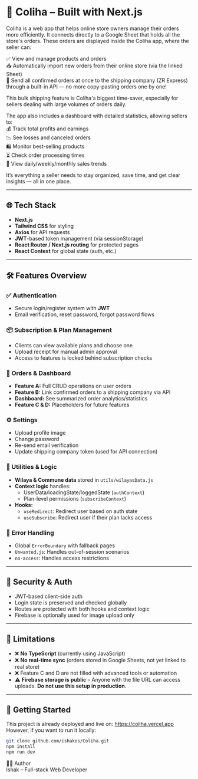 # 🚚 Coliha – Built with Next.js

Coliha is a web app that helps online store owners manage their orders more efficiently.
It connects directly to a Google Sheet that holds all the store's orders. These orders are displayed inside the Coliha app, where the seller can:  

✅ View and manage products and orders  
📥 Automatically import new orders from their online store (via the linked Sheet)  
🚚 Send all confirmed orders at once to the shipping company (ZR Express) through a built-in API — no more copy-pasting orders one by one!  

This bulk shipping feature is Coliha's biggest time-saver, especially for sellers dealing with large volumes of orders daily.  

The app also includes a dashboard with detailed statistics, allowing sellers to:  
💰 Track total profits and earnings  
📉 See losses and canceled orders  
🛍️ Monitor best-selling products  
⏳ Check order processing times  
📆 View daily/weekly/monthly sales trends  

It’s everything a seller needs to stay organized, save time, and get clear insights — all in one place.

---

## 🌐 Tech Stack

- **Next.js** 
- **Tailwind CSS** for styling
- **Axios** for API requests
- **JWT**-based token management (via sessionStorage)
- **React Router / Next.js routing** for protected pages
- **React Context** for global state (auth, etc.)

---

## 🛠️ Features Overview

### ✅ Authentication

- Secure login/register system with **JWT**
- Email verification, reset password, forgot password flows

### 📦 Subscription & Plan Management

- Clients can view available plans and choose one
- Upload receipt for manual admin approval 
- Access to features is locked behind subscription checks

### 📁 Orders & Dashboard

- **Feature A:** Full CRUD operations on user orders
- **Feature B:** Link confirmed orders to a shipping company via API
- **Dashboard:** See summarized order analytics/statistics
- **Feature C & D:** Placeholders for future features

### ⚙️ Settings

- Upload profile image
- Change password
- Re-send email verification
- Update shipping company token (used for API connection)

### 🧠 Utilities & Logic

- **Wilaya & Commune data** stored in `utils/wilayasData.js`
- **Context logic** handles:
  - UserData/loadingState/loggedState (`authContext`)
  - Plan-level permissions (`subscribeContext`)
- **Hooks:**
  - `useRedirect`: Redirect user based on auth state
  - `useSubscribe`: Redirect user if their plan lacks access

### 🧱 Error Handling

- Global `ErrorBoundary` with fallback pages
- `Unwanted.js`: Handles out-of-session scenarios
- `no-access`: Handles access restrictions

---

## 🔐 Security & Auth

- JWT-based client-side auth
- Login state is preserved and checked globally
- Routes are protected with both hooks and context logic
- Firebase is optionally used for image upload only

---

## 🔄 Limitations

- ❌ **No TypeScript** (currently using JavaScript)
- ❌ **No real-time sync** (orders stored in Google Sheets, not yet linked to real store)
- ❌ Feature C and D are not filled with advanced tools or automation
- ⚠️ **Firebase storage is public** – Anyone with the file URL can access uploads. **Do not use this setup in production**.

---

## 🚀 Getting Started

This project is already deployed and live on: https://coliha.vercel.app  
However, if you want to run it locally:

```bash
git clone github.com/ishakos/Coliha.git
npm install
npm run dev
```  

🧑‍💻 Author  
Ishak – Full-stack Web Developer











